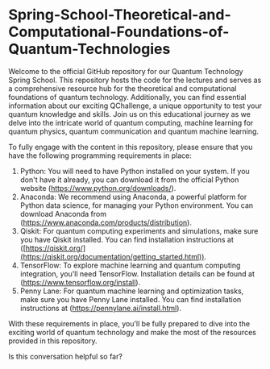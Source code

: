 # Spring-School-Theoretical-and-Computational-Foundations-of-Quantum-Technologies

Welcome to the official GitHub repository for our Quantum Technology Spring School. This repository hosts the code for the lectures and serves as a comprehensive resource hub for the theoretical and computational foundations of quantum technology. Additionally, you can find essential information about our exciting QChallenge, a unique opportunity to test your quantum knowledge and skills. Join us on this educational journey as we delve into the intricate world of quantum computing, machine learning for quantum physics, quantum communication and quantum machine learning.


To fully engage with the content in this repository, please ensure that you have the following programming requirements in place:

1. Python: You will need to have Python installed on your system. If you don't have it already, you can download it from the official Python website (https://www.python.org/downloads/).
2. Anaconda: We recommend using Anaconda, a powerful platform for Python data science, for managing your Python environment. You can download Anaconda from (https://www.anaconda.com/products/distribution).
3. Qiskit: For quantum computing experiments and simulations, make sure you have Qiskit installed. You can find installation instructions at ([https://qiskit.org/](https://qiskit.org/documentation/getting_started.html)).
4. TensorFlow: To explore machine learning and quantum computing integration, you'll need TensorFlow. Installation details can be found at (https://www.tensorflow.org/install).
5. Penny Lane: For quantum machine learning and optimization tasks, make sure you have Penny Lane installed. You can find installation instructions at (https://pennylane.ai/install.html).

With these requirements in place, you'll be fully prepared to dive into the exciting world of quantum technology and make the most of the resources provided in this repository.



Is this conversation helpful so far?



